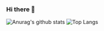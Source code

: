 ### Hi there 👋

<!--
**laNuitBlanche/laNuitBlanche** is a ✨ _special_ ✨ repository because its `README.md` (this file) appears on your GitHub profile.

Here are some ideas to get you started:

- 🔭 I’m currently working on ...
- 🌱 I’m currently learning ...
- 👯 I’m looking to collaborate on ...
- 🤔 I’m looking for help with ...
- 💬 Ask me about ...
- 📫 How to reach me: ...
- 😄 Pronouns: ...
- ⚡ Fun fact: ...
-->
![Anurag's github stats](https://github-readme-stats.vercel.app/api?username=laNuitBlanche&count_private=true&show_icons=true&theme=tokyonight)
![Top Langs](https://github-readme-stats.vercel.app/api/top-langs/?username=laNuitBlanche&count_private=true&layout=compact)
